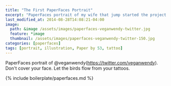 ```yaml
---
title: "The First PaperFaces Portrait"
excerpt: "PaperFaces portrait of my wife that jump started the project. Drawn with Paper by 53 on an iPad."
last_modified_at: 2014-08-28T14:08:21-04:00
image: 
  path: &image /assets/images/paperfaces-veganwendy-twitter.jpg 
  feature: *image
  thumbnail: /assets/images/paperfaces-veganwendy-twitter-150.jpg
categories: [paperfaces]
tags: [portrait, illustration, Paper by 53, tattoo]
---
```


PaperFaces portrait of @veganwendy(https://twitter.com/veganwendy). Don't cover your face. Let the birds flow from your tattoos.

{% include boilerplate/paperfaces.md %}
